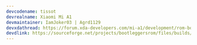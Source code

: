 ```yaml
---
devcodename: tissot
devrealname: Xiaomi Mi A1
devmaintainer: IamJoker03 | Agrd1129
devxdathread: https://forum.xda-developers.com/mi-a1/development/rom-bootleggersrom-2-1-t3768444
devdlink: https://sourceforge.net/projects/bootleggersrom/files/builds/tissot/
---
```

